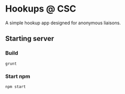 # Hookups @ CSC

A simple hookup app designed for anonymous liaisons.

## Starting server
### Build
```
grunt
```

### Start npm
```
npm start
```
